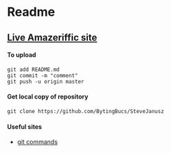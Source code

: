 # Readme

## [Live Amazeriffic site](http://75.us.to)

#### To upload
```
git add README.md
git commit -m "comment"
git push -u origin master
```
#### Get local copy of repository
```
git clone https://github.com/BytingBucs/SteveJanusz
```
#### Useful sites
* [git commands](http://rogerdudler.github.io/git-guide/)